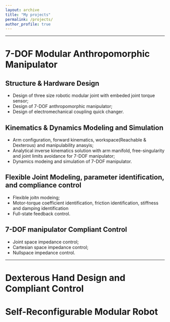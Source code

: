 ```yaml
---
layout: archive
title: "My projects"
permalink: /projects/
author_profile: true
---
```

---
# 7-DOF Modular Anthropomorphic Manipulator
## Structure & Hardware Design
- Design of three size robotic modular joint with embeded joint torque sensor;
- Design of 7-DOF anthropomorphic manipulator;
- Design of electromechanical coupling quick changer.
## Kinematics & Dynamics Modeling and Simulation
- Arm configuration, forward kinematics, workspace(Reachable & Dexterous) and manipulability anasyis;
- Analytical inverse kinematics solution with arm manifold, free-singularity and joint limits avoidance for 7-DOF manipulator;
- Dynamics modeing and simulation of 7-DOF manipulator.
## Flexible Joint Modeling, parameter identification, and compliance control
- Flexible joitn modeing;
- Motor-torque coefficient identification, friction identification, stiffness and damping identification
- Full-state feedback control.
## 7-DOF manipulator Compliant Control
- Joint space impedance control;
- Cartesian space impedance control;
- Nullspace impedance control.
---
# Dexterous Hand Design and Compliant Control

# Self-Reconfigurable Modular Robot
